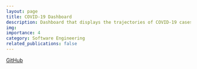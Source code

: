 ```yaml
---
layout: page
title: COVID-19 Dashboard
description: Dashboard that displays the trajectories of COVID-19 cases in the US in real-time
img: 
importance: 4
category: Software Engineering
related_publications: false
---
```


<a href="https://github.com/guswns3396-classes/ITP499">GitHub</a>